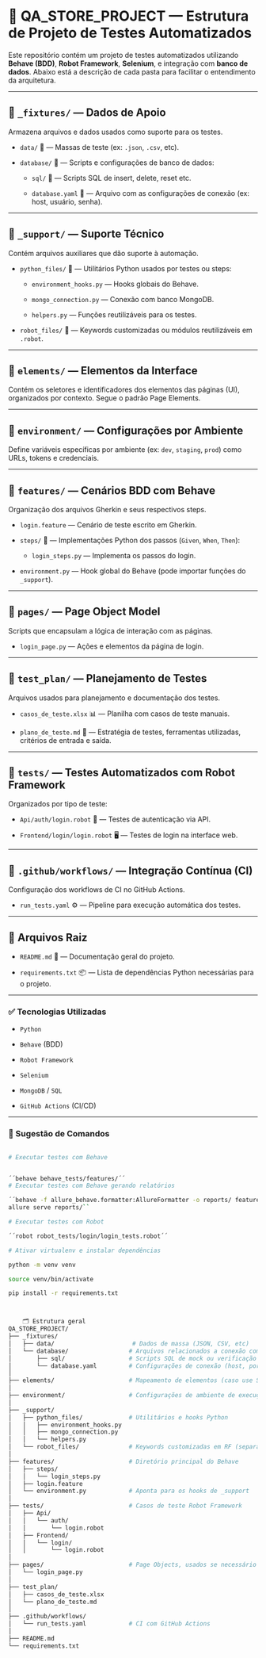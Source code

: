   # 🧪 QA_STORE_PROJECT — Estrutura de Projeto de Testes Automatizados

Este repositório contém um projeto de testes automatizados utilizando **Behave (BDD)**, **Robot Framework**, **Selenium**, e integração com **banco de dados**. Abaixo está a descrição de cada pasta para facilitar o entendimento da arquitetura.

---

## 📂 `_fixtures/` — Dados de Apoio

Armazena arquivos e dados usados como suporte para os testes.

- `data/` 📁 — Massas de teste (ex: `.json`, `.csv`, etc).

- `database/` 📁 — Scripts e configurações de banco de dados:

  - `sql/` 📁 — Scripts SQL de insert, delete, reset etc.

  - `database.yaml` 📄 — Arquivo com as configurações de conexão (ex: host, usuário, senha).

---

## 📂 `_support/` — Suporte Técnico

Contém arquivos auxiliares que dão suporte à automação.

- `python_files/` 🐍 — Utilitários Python usados por testes ou steps:

  - `environment_hooks.py` — Hooks globais do Behave.

  - `mongo_connection.py` — Conexão com banco MongoDB.

  - `helpers.py` — Funções reutilizáveis para os testes.

- `robot_files/` 🤖 — Keywords customizadas ou módulos reutilizáveis em `.robot`.

---

## 📂 `elements/` — Elementos da Interface

Contém os seletores e identificadores dos elementos das páginas (UI), organizados por contexto. Segue o padrão Page Elements.

---

## 📂 `environment/` — Configurações por Ambiente

Define variáveis específicas por ambiente (ex: `dev`, `staging`, `prod`) como URLs, tokens e credenciais.

---

## 📂 `features/` — Cenários BDD com Behave

Organização dos arquivos Gherkin e seus respectivos steps.

- `login.feature` — Cenário de teste escrito em Gherkin.

- `steps/` 📁 — Implementações Python dos passos (`Given`, `When`, `Then`):

  - `login_steps.py` — Implementa os passos do login.

- `environment.py` — Hook global do Behave (pode importar funções do `_support`).

---

## 📂 `pages/` — Page Object Model

Scripts que encapsulam a lógica de interação com as páginas.

- `login_page.py` — Ações e elementos da página de login.

---

## 📂 `test_plan/` — Planejamento de Testes

Arquivos usados para planejamento e documentação dos testes.

- `casos_de_teste.xlsx` 📊 — Planilha com casos de teste manuais.

- `plano_de_teste.md` 📄 — Estratégia de testes, ferramentas utilizadas, critérios de entrada e saída.

---

## 📂 `tests/` — Testes Automatizados com Robot Framework

Organizados por tipo de teste:

- `Api/auth/login.robot` 🔐 — Testes de autenticação via API.

- `Frontend/login/login.robot` 🖥️ — Testes de login na interface web.

---

## 📂 `.github/workflows/` — Integração Contínua (CI)

Configuração dos workflows de CI no GitHub Actions.

- `run_tests.yaml` ⚙️ — Pipeline para execução automática dos testes.

---

## 📄 Arquivos Raiz

- `README.md` 📝 — Documentação geral do projeto.

- `requirements.txt` 📦 — Lista de dependências Python necessárias para o projeto.

---

### ✅ Tecnologias Utilizadas

- `Python`

- `Behave` (BDD)

- `Robot Framework`

- `Selenium`

- `MongoDB` / `SQL`

- `GitHub Actions` (CI/CD)

---

### 🚀 Sugestão de Comandos

```bash

# Executar testes com Behave


´´behave behave_tests/features/´´
# Executar testes com Behave gerando relatórios

´´behave -f allure_behave.formatter:AllureFormatter -o reports/ features/
allure serve reports/``

# Executar testes com Robot

´´robot robot_tests/login/login_tests.robot´´

# Ativar virtualenv e instalar dependências

python -m venv venv

source venv/bin/activate

pip install -r requirements.txt



    🗂️ Estrutura geral
QA_STORE_PROJECT/
├── _fixtures/
│   ├── data/                      # Dados de massa (JSON, CSV, etc)
│   └── database/                 # Arquivos relacionados a conexão com banco
│       ├── sql/                  # Scripts SQL de mock ou verificação
│       └── database.yaml         # Configurações de conexão (host, porta, etc.)
│
├── elements/                     # Mapeamento de elementos (caso use Selenium com RF)
│
├── environment/                  # Configurações de ambiente de execução
│
├── _support/
│   ├── python_files/             # Utilitários e hooks Python
│   │   ├── environment_hooks.py
│   │   ├── mongo_connection.py
│   │   └── helpers.py
│   └── robot_files/              # Keywords customizadas em RF (separadas por contexto)
│
├── features/                     # Diretório principal do Behave
│   ├── steps/
│   │   └── login_steps.py
│   ├── login.feature
│   └── environment.py            # Aponta para os hooks de _support
│
├── tests/                        # Casos de teste Robot Framework
│   ├── Api/
│   │   └── auth/
│   │       └── login.robot
│   ├── Frontend/
│   │   └── login/
│   │       └── login.robot
│
├── pages/                        # Page Objects, usados se necessário
│   └── login_page.py
│
├── test_plan/
│   ├── casos_de_teste.xlsx
│   └── plano_de_teste.md
│
├── .github/workflows/
│   └── run_tests.yaml            # CI com GitHub Actions
│
├── README.md
└── requirements.txt
